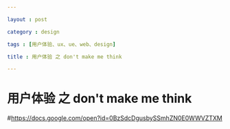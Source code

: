 ```yaml
---

layout : post

category : design

tags : [用户体验、ux、ue、web、design]

title : 用户体验 之 don't make me think

---
```



# 用户体验 之 don't make me think

#<a href="https://docs.google.com/open?id=0BzSdcDgusbySSmhZN0E0WWVZTXM">https://docs.google.com/open?id=0BzSdcDgusbySSmhZN0E0WWVZTXM</a>
